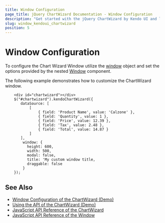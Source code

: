 ```yaml
---
title: Window Configuration
page_title: jQuery ChartWizard Documentation - Window Configuration
description: "Get started with the jQuery ChartWizard by Kendo UI and learn more about the supported Window settings."
slug: window_kendoui_chartwizard
position: 5
---
```


# Window Configuration

To configure the Chart Wizard Window utilize the [window](/api/javascript/ui/chartwizard/configuration/window) object and set the options provided by the nested [Window](/api/javascript/ui/window/) component.

The following example demonstrates how to customize the ChartWizard window.


```dojo
    <div id="chartwizard"></div>
    $("#chartwizard").kendoChartWizard({            
       dataSource: [
           [
               { field: 'Product Name', value: 'Calzone' },
               { field: 'Quantity', value: 1 },
               { field: 'Price', value: 12.39 },
               { field: 'Tax', value: 2.48 },
               { field: 'Total', value: 14.87 }
           ]
       ],
        window: {
          height: 600,
          width: 500,
          modal: false,
          title: 'My custom window title,
          draggable: false
        }
    });
```


## See Also

* [Window Configuration of the ChartWizard (Demo)](https://demos.telerik.com/kendo-ui/chartwizard/window-configuration)
* [Using the API of the ChartWizard (Demo)](https://demos.telerik.com/kendo-ui/chartwizard/api)
* [JavaScript API Reference of the ChartWizard](/api/javascript/ui/chartwizard)
* [JavaScript API Reference of the Window](/api/javascript/ui/window)
